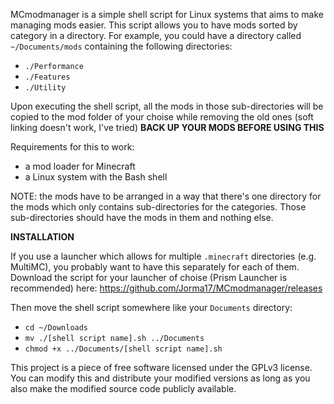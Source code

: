 MCmodmanager is a simple shell script for Linux systems that aims to make managing mods easier. This script allows you to have mods sorted by category in a directory.
For example, you could have a directory called ```~/Documents/mods``` containing the following directories:
- ```./Performance```
- ```./Features```
- ```./Utility```

Upon executing the shell script, all the mods in those sub-directories will be copied to the mod folder of your choise
while removing the old ones (soft linking doesn't work, I've tried)
**BACK UP YOUR MODS BEFORE USING THIS**

Requirements for this to work:
- a mod loader for Minecraft
- a Linux system with the Bash shell

NOTE: the mods have to be arranged in a way that there's one directory for the mods which only contains sub-directories for the categories. Those sub-directories should have the mods in them and nothing else.

**INSTALLATION**

If you use a launcher which allows for multiple ```.minecraft``` directories (e.g. MultiMC), you probably want to have this separately for each of them.
Download the script for your launcher of choise (Prism Launcher is recommended) here: https://github.com/Jorma17/MCmodmanager/releases

Then move the shell script somewhere like your ```Documents``` directory:
- ```cd ~/Downloads```
- ```mv ./[shell script name].sh ../Documents```
- ```chmod +x ../Documents/[shell script name].sh```

This project is a piece of free software licensed under the GPLv3 license. You can modify this and distribute your modified versions as long as you
also make the modified source code publicly available.
